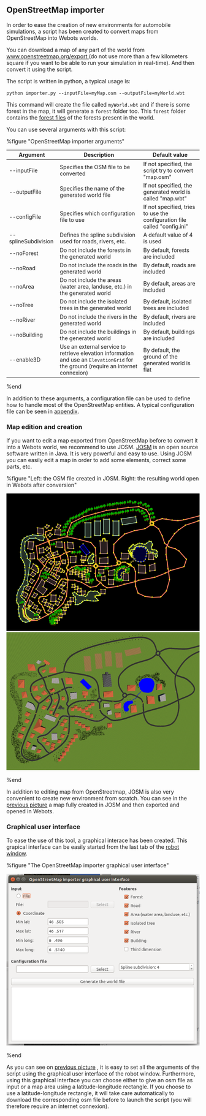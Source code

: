 ## OpenStreetMap importer

In order to ease the creation of new environments for automobile simulations, a
script has been created to convert maps from OpenStreetMap into Webots worlds.

You can download a map of any part of the world from
[www.openstreetmap.org/export ](www.openstreetmap.org/export ) (do not use more
than a few kilometers square if you want to be able to run your simulation in
real-time). And then convert it using the script.

The script is written in python, a typical usage is:

```
python importer.py --inputFile=myMap.osm --outputFile=myWorld.wbt
```

This command will create the file called `myWorld.wbt` and if there is some
forest in the map, it will generate a `forest` folder too. This `forest` folder
contains the [forest files](nature.md#forest) of the forests present in the
world.

You can use several arguments with this script:

%figure "OpenStreetMap importer arguments"

| Argument            | Description                                                                                                                         | Default value                                                             |
| ------------------- | ----------------------------------------------------------------------------------------------------------------------------------- | ------------------------------------------------------------------------- |
| --inputFile         | Specifies the OSM file to be converted                                                                                              | If not specified, the script try to convert "map.osm"                     |
| --outputFile        | Specifies the name of the generated world file                                                                                      | If not specified, the generated world is called "map.wbt"                 |
| --configFile        | Specifies which configuration file to use                                                                                           | If not specified, tries to use the configuration file called "config.ini" |
| --splineSubdivision | Defines the spline subdivision used for roads, rivers, etc.                                                                         | A default value of 4 is used                                              |
| --noForest          | Do not include the forests in the generated world                                                                                   | By default, forests are included                                          |
| --noRoad            | Do not include the roads in the generated world                                                                                     | By default, roads are included                                            |
| --noArea            | Do not include the areas (water area, landuse, etc.) in the generated world                                                         | By default, areas are included                                            |
| --noTree            | Do not include the isolated trees in the generated world                                                                            | By default, isolated trees are included                                   |
| --noRiver           | Do not include the rivers in the generated world                                                                                    | By default, rivers are included                                           |
| --noBuilding        | Do not include the buildings in the generated world                                                                                 | By default, buildings are included                                        |
| --enable3D          | Use an external service to retrieve elevation information and use an `ElevationGrid` for the ground (require an internet connexion) | By default, the ground of the generated world is flat                     |

%end

In addition to these arguments, a configuration file can be used to define how
to handle most of the OpenStreetMap entities. A typical configuration file can
be seen in
[appendix](a-typical-openstreetmap-importer-configuration-file.md#a-typical-openstreetmap-importer-configuration-file).

### Map edition and creation

If you want to edit a map exported from OpenStreetMap before to convert it into
a Webots world, we recommend to use JOSM. [JOSM](https://josm.openstreetmap.de)
is an open source software written in Java. It is very powerful and easy to use.
Using JOSM you can easily edit a map in order to add some elements, correct some
parts, etc.

%figure "Left: the OSM file created in JOSM. Right: the resulting world open in Webots after conversion"

![osm_input.png](images/osm_input.png)
![osm_output.png](images/osm_output.png)

%end

In addition to editing map from OpenStreetmap, JOSM is also very convenient to
create new environment from scratch. You can see in the [previous
picture](#left-the-osm-file-created-in-josm-right-the-resulting-world-open-in-webots-after-conversion)
a map fully created in JOSM and then exported and opened in Webots.

### Graphical user interface

To ease the use of this tool, a graphical interace has been created. This
grapical interface can be easily started from the last tab of the [robot
window](robot-window.md#robot-window).

%figure "The OpenStreetMap importer graphical user interface"

![osm_gui.png](images/osm_gui.png)

%end

As you can see on [previous
picture](#the-openstreetmap-importer-graphical-user-interface) , it is easy to
set all the arguments of the script using the graphical user interface of the
robot window. Furthermore, using this graphical interface you can choose either
to give an osm file as input or a map area using a latitude-longitude rectangle.
If you choose to use a latitude-longitude rectangle, it will take care
automatically to download the corresponding osm file before to launch the script
(you will therefore require an internet connexion).

